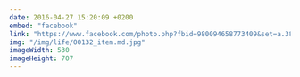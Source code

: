 ```yaml
---
date: 2016-04-27 15:20:09 +0200
embed: "facebook"
link: "https://www.facebook.com/photo.php?fbid=980094658773409&set=a.381751091941105.1073741825.100003186531392&type=3"
img: "/img/life/00132_item.md.jpg"
imageWidth: 530
imageHeight: 707
---
```

